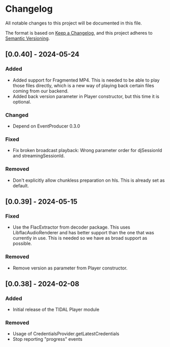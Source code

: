 # Changelog

All notable changes to this project will be documented in this file.

The format is based on [Keep a Changelog](https://keepachangelog.com/en/1.1.0/),
and this project adheres to [Semantic Versioning](https://semver.org/spec/v2.0.0.html).

## [0.0.40] - 2024-05-24
### Added
- Added support for Fragmented MP4. This is needed to be able to play those files directly, which is a new way of playing back certain files coming from our backend.
- Added back version parameter in Player constructor, but this time it is optional.

### Changed
- Depend on EventProducer 0.3.0

### Fixed
- Fix broken broadcast playback: Wrong parameter order for djSessionId and streamingSessionId.

### Removed
- Don't explicitly allow chunkless preparation on hls. This is already set as default.

## [0.0.39] - 2024-05-15
### Fixed
- Use the FlacExtractor from decoder package. This uses LibflacAudioRenderer and has better support than the one that was currently in use. This is needed so we have as broad support as possible.

### Removed
- Remove version as parameter from Player constructor.

## [0.0.38] - 2024-02-08
### Added
- Initial release of the TIDAL Player module
### Removed
- Usage of CredentialsProvider.getLatestCredentials
- Stop reporting "progress" events
